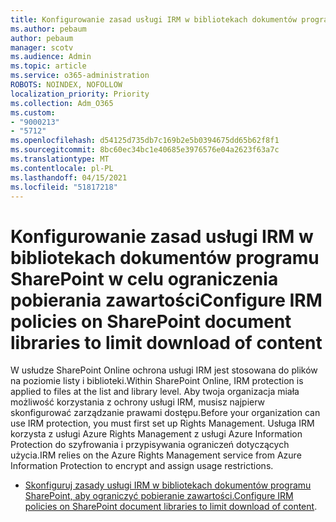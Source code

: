 ```yaml
---
title: Konfigurowanie zasad usługi IRM w bibliotekach dokumentów programu SharePoint w celu ograniczenia pobierania zawartości
ms.author: pebaum
author: pebaum
manager: scotv
ms.audience: Admin
ms.topic: article
ms.service: o365-administration
ROBOTS: NOINDEX, NOFOLLOW
localization_priority: Priority
ms.collection: Adm_O365
ms.custom:
- "9000213"
- "5712"
ms.openlocfilehash: d54125d735db7c169b2e5b0394675dd65b62f8f1
ms.sourcegitcommit: 8bc60ec34bc1e40685e3976576e04a2623f63a7c
ms.translationtype: MT
ms.contentlocale: pl-PL
ms.lasthandoff: 04/15/2021
ms.locfileid: "51817218"
---
```

# <a name="configure-irm-policies-on-sharepoint-document-libraries-to-limit-download-of-content"></a><span data-ttu-id="d258a-102">Konfigurowanie zasad usługi IRM w bibliotekach dokumentów programu SharePoint w celu ograniczenia pobierania zawartości</span><span class="sxs-lookup"><span data-stu-id="d258a-102">Configure IRM policies on SharePoint document libraries to limit download of content</span></span>

<span data-ttu-id="d258a-103">W usłudze SharePoint Online ochrona usługi IRM jest stosowana do plików na poziomie listy i biblioteki.</span><span class="sxs-lookup"><span data-stu-id="d258a-103">Within SharePoint Online, IRM protection is applied to files at the list and library level.</span></span> <span data-ttu-id="d258a-104">Aby twoja organizacja miała możliwość korzystania z ochrony usługi IRM, musisz najpierw skonfigurować zarządzanie prawami dostępu.</span><span class="sxs-lookup"><span data-stu-id="d258a-104">Before your organization can use IRM protection, you must first set up Rights Management.</span></span> <span data-ttu-id="d258a-105">Usługa IRM korzysta z usługi Azure Rights Management z usługi Azure Information Protection do szyfrowania i przypisywania ograniczeń dotyczących użycia.</span><span class="sxs-lookup"><span data-stu-id="d258a-105">IRM relies on the Azure Rights Management service from Azure Information Protection to encrypt and assign usage restrictions.</span></span>

- <span data-ttu-id="d258a-106">[Skonfiguruj zasady usługi IRM w bibliotekach dokumentów programu SharePoint, aby ograniczyć pobieranie zawartości.](https://docs.microsoft.com/microsoft-365/compliance/set-up-irm-in-sp-admin-center)</span><span class="sxs-lookup"><span data-stu-id="d258a-106">[Configure IRM policies on SharePoint document libraries to limit download of content](https://docs.microsoft.com/microsoft-365/compliance/set-up-irm-in-sp-admin-center).</span></span>
